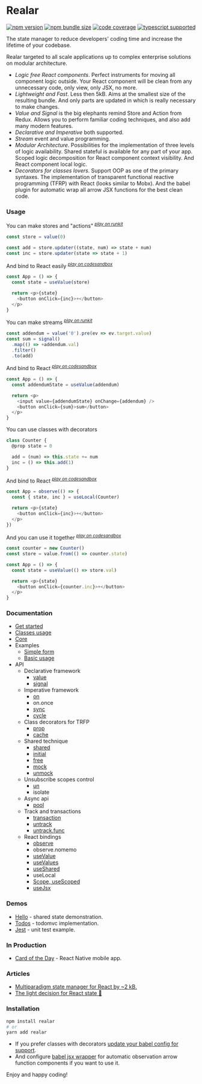 # Realar

[![npm version](https://img.shields.io/npm/v/realar?style=flat-square)](https://www.npmjs.com/package/realar) [![npm bundle size](https://img.shields.io/bundlephobia/minzip/realar?style=flat-square)](https://bundlephobia.com/result?p=realar) [![code coverage](https://img.shields.io/coveralls/github/betula/realar?style=flat-square)](https://coveralls.io/github/betula/realar) [![typescript supported](https://img.shields.io/npm/types/typescript?style=flat-square)](./src/index.ts)

The state manager to reduce developers' coding time and increase the lifetime of your codebase.

Realar targeted to all scale applications up to complex enterprise solutions on modular architecture.

- _Logic free React components_. Perfect instruments for moving all component logic outside. Your React component will be clean from any unnecessary code, only view, only JSX, no more.
- _Lightweight and Fast_. Less then 5kB. Aims at the smallest size of the resulting bundle. And only parts are updated in which is really necessary to make changes.
- _Value and Signal_ is the big elephants remind Store and Action from Redux. Allows you to perform familiar coding techniques, and also add many modern features.
- _Declarative and Imperative_ both supported.
- _Stream_ event and value programming.
- _Modular Architecture_. Possibilities for the implementation of three levels of logic availability. Shared stateful is available for any part of your app. Scoped logic decomposition for React component context visibility. And React component local logic.
- _Decorators for classes lovers_. Support OOP as one of the primary syntaxes. The implementation of transparent functional reactive programming (TFRP) with React (looks similar to Mobx). And the babel plugin for automatic wrap all arrow JSX functions for the best clean code.
</p>


### Usage

You can make stores and "actions" <sup>_[play on runkit](https://runkit.com/betula/60c071ff26dea9001373459c)_</sup>

```javascript
const store = value(0)

const add = store.updater((state, num) => state + num)
const inc = store.updater(state => state + 1)
```

And bind to React easily <sup>_[play on codesandbox](https://codesandbox.io/s/realar-readme-second-example-ld0g1?file=/src/App.tsx)_</sup>

```javascript
const App = () => {
  const state = useValue(store)

  return <p>{state}
    <button onClick={inc}>+</button>
  </p>
}
```

You can make streams <sup>_[play on runkit](https://runkit.com/betula/60c073765105e1001311b294)_</sup>

```javascript
const addendum = value('0').pre(ev => ev.target.value)
const sum = signal()
  .map(() => +addendum.val)
  .filter()
  .to(add)
```

And bind to React <sup>_[play on codesandbox](https://codesandbox.io/s/realar-readme-fourth-example-18pcj?file=/src/App.tsx)_</sup>

```javascript
const App = () => {
  const addendumState = useValue(addendum)

  return <p>
    <input value={addendumState} onChange={addendum} />
    <button onClick={sum}>sum</button>
  </p>
}
```

You can use classes with decorators

```javascript
class Counter {
  @prop state = 0

  add = (num) => this.state += num
  inc = () => this.add(1)
}
```

And bind to React <sup>_[play on codesandbox](https://codesandbox.io/s/realar-readme-example-with-classes-j4q4e?file=/src/App.tsx)_</sup>

```javascript
const App = observe(() => {
  const { state, inc } = useLocal(Counter)

  return <p>{state}
    <button onClick={inc}>+</button>
  </p>
})
```

And you can use it together <sup>_[play on codesandbox](https://codesandbox.io/s/realar-readme-example-together-cppu6?file=/src/App.tsx)_</sup>

```javascript
const counter = new Counter()
const store = value.from(() => counter.state)

const App = () => {
  const state = useValue(() => store.val)

  return <p>{state}
    <button onClick={counter.inc}>+</button>
  </p>
}
```


### Documentation

- [Get started](./docs/get-started.md)
- [Classes usage](./docs/classes.md)
- [Core](./docs/core.md)
- Examples
  - [Simple form](./docs/examples.md#simple-form)
  - [Basic usage](./docs/examples.md#basic-usage)
- API
  - Declarative framework
    - [value](./docs/api-value.md)
    - [signal](./docs/api-signal.md)
  - Imperative framework
    - [on](./docs/api.md#on)
    - on.once
    - [sync](./docs/api.md#sync)
    - [cycle](./docs/api.md#cycle)
  - Class decorators for TRFP
    - [prop](./docs/api.md#prop)
    - [cache](./docs/api.md#cache)
  - Shared technique
    - [shared](./docs/api.md#shared)
    - [initial](./docs/api.md#initial)
    - [free](./docs/api.md#free)
    - [mock](./docs/api.md#mock)
    - [unmock](./docs/api.md#unmock)
  - Unsubscribe scopes control
    - [un](./docs/api.md#un)
    - isolate
  - Async api
    - [pool](./docs/api.md#pool)
  - Track and transactions
    - [transaction](./docs/api.md#transaction)
    - [untrack](./docs/api.md#untrack)
    - [untrack.func](./docs/api.md#untrackfunc)
  - React bindings
    - [observe](./docs/api.md#observe)
    - observe.nomemo
    - [useValue](./docs/api.md#usevalue)
    - [useValues](./docs/api.md#usevalues)
    - [useShared](./docs/api.md#useshared)
    - useLocal
    - [Scope, useScoped](./docs/api.md#scope-usescoped)
    - [useJsx](./docs/api.md#usejsx)



### Demos

+ [Hello](https://github.com/realar-project/hello) - shared state demonstration.
+ [Todos](https://github.com/realar-project/todos) - todomvc implementation.
+ [Jest](https://github.com/realar-project/jest) - unit test example.

### In Production

+ [Card of the Day](https://apps.apple.com/app/card-of-the-day/id1547423880) - React Native mobile app.

### Articles

+ [Multiparadigm state manager for React by ~2 kB.](https://dev.to/betula/multiparadigm-state-manager-for-react-by-2-kb-4kh1)
+ [The light decision for React state 👋](https://dev.to/betula/new-minimalistic-react-state-manager-3o39)


### Installation

```bash
npm install realar
# or
yarn add realar
```

- If you prefer classes with decorators [update your babel config for support](https://babeljs.io/docs/en/babel-plugin-proposal-decorators).
- And configure [babel jsx wrapper](https://github.com/betula/babel-plugin-jsx-wrapper#realar) for automatic observation arrow function components if you want to use it.


Enjoy and happy coding!

